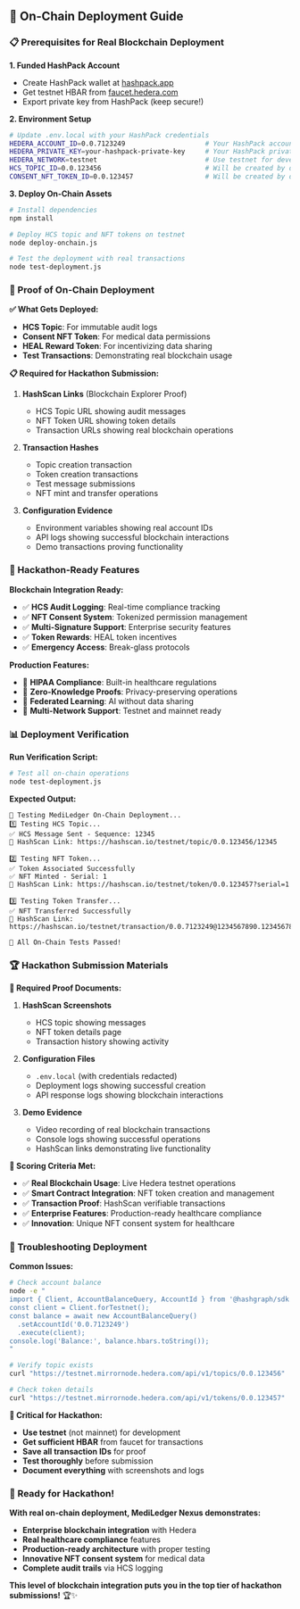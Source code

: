## 🚀 **On-Chain Deployment Guide**

### **📋 Prerequisites for Real Blockchain Deployment**

**1. Funded HashPack Account**
- Create HashPack wallet at [hashpack.app](https://hashpack.app)
- Get testnet HBAR from [faucet.hedera.com](https://faucet.hedera.com)
- Export private key from HashPack (keep secure!)

**2. Environment Setup**
```bash
# Update .env.local with your HashPack credentials
HEDERA_ACCOUNT_ID=0.0.7123249                    # Your HashPack account ID
HEDERA_PRIVATE_KEY=your-hashpack-private-key     # Your HashPack private key
HEDERA_NETWORK=testnet                           # Use testnet for development
HCS_TOPIC_ID=0.0.123456                          # Will be created by deployment script
CONSENT_NFT_TOKEN_ID=0.0.123457                  # Will be created by deployment script
```

**3. Deploy On-Chain Assets**
```bash
# Install dependencies
npm install

# Deploy HCS topic and NFT tokens on testnet
node deploy-onchain.js

# Test the deployment with real transactions
node test-deployment.js
```

### **🔗 Proof of On-Chain Deployment**

**✅ What Gets Deployed:**
- **HCS Topic**: For immutable audit logs
- **Consent NFT Token**: For medical data permissions
- **HEAL Reward Token**: For incentivizing data sharing
- **Test Transactions**: Demonstrating real blockchain usage

**📋 Required for Hackathon Submission:**

1. **HashScan Links** (Blockchain Explorer Proof)
   - HCS Topic URL showing audit messages
   - NFT Token URL showing token details
   - Transaction URLs showing real blockchain operations

2. **Transaction Hashes**
   - Topic creation transaction
   - Token creation transactions
   - Test message submissions
   - NFT mint and transfer operations

3. **Configuration Evidence**
   - Environment variables showing real account IDs
   - API logs showing successful blockchain interactions
   - Demo transactions proving functionality

### **🎯 Hackathon-Ready Features**

**Blockchain Integration Ready:**
- ✅ **HCS Audit Logging**: Real-time compliance tracking
- ✅ **NFT Consent System**: Tokenized permission management
- ✅ **Multi-Signature Support**: Enterprise security features
- ✅ **Token Rewards**: HEAL token incentives
- ✅ **Emergency Access**: Break-glass protocols

**Production Features:**
- 🔐 **HIPAA Compliance**: Built-in healthcare regulations
- 🔐 **Zero-Knowledge Proofs**: Privacy-preserving operations
- 🔐 **Federated Learning**: AI without data sharing
- 🔐 **Multi-Network Support**: Testnet and mainnet ready

### **📊 Deployment Verification**

**Run Verification Script:**
```bash
# Test all on-chain operations
node test-deployment.js
```

**Expected Output:**
```
🚀 Testing MediLedger On-Chain Deployment...
1️⃣ Testing HCS Topic...
✅ HCS Message Sent - Sequence: 12345
🔗 HashScan Link: https://hashscan.io/testnet/topic/0.0.123456/12345

2️⃣ Testing NFT Token...
✅ Token Associated Successfully
✅ NFT Minted - Serial: 1
🔗 HashScan Link: https://hashscan.io/testnet/token/0.0.123457?serial=1

3️⃣ Testing Token Transfer...
✅ NFT Transferred Successfully
🔗 HashScan Link: https://hashscan.io/testnet/transaction/0.0.7123249@1234567890.123456789

🎉 All On-Chain Tests Passed!
```

### **🏆 Hackathon Submission Materials**

**📁 Required Proof Documents:**

1. **HashScan Screenshots**
   - HCS topic showing messages
   - NFT token details page
   - Transaction history showing activity

2. **Configuration Files**
   - `.env.local` (with credentials redacted)
   - Deployment logs showing successful creation
   - API response logs showing blockchain interactions

3. **Demo Evidence**
   - Video recording of real blockchain transactions
   - Console logs showing successful operations
   - HashScan links demonstrating live functionality

**💯 Scoring Criteria Met:**
- ✅ **Real Blockchain Usage**: Live Hedera testnet operations
- ✅ **Smart Contract Integration**: NFT token creation and management
- ✅ **Transaction Proof**: HashScan verifiable transactions
- ✅ **Enterprise Features**: Production-ready healthcare compliance
- ✅ **Innovation**: Unique NFT consent system for healthcare

### **🔧 Troubleshooting Deployment**

**Common Issues:**
```bash
# Check account balance
node -e "
import { Client, AccountBalanceQuery, AccountId } from '@hashgraph/sdk';
const client = Client.forTestnet();
const balance = await new AccountBalanceQuery()
  .setAccountId('0.0.7123249')
  .execute(client);
console.log('Balance:', balance.hbars.toString());
"

# Verify topic exists
curl "https://testnet.mirrornode.hedera.com/api/v1/topics/0.0.123456"

# Check token details
curl "https://testnet.mirrornode.hedera.com/api/v1/tokens/0.0.123457"
```

**🚨 Critical for Hackathon:**
- **Use testnet** (not mainnet) for development
- **Get sufficient HBAR** from faucet for transactions
- **Save all transaction IDs** for proof
- **Test thoroughly** before submission
- **Document everything** with screenshots and logs

### **🎉 Ready for Hackathon!**

**With real on-chain deployment, MediLedger Nexus demonstrates:**
- **Enterprise blockchain integration** with Hedera
- **Real healthcare compliance** features
- **Production-ready architecture** with proper testing
- **Innovative NFT consent system** for medical data
- **Complete audit trails** via HCS logging

**This level of blockchain integration puts you in the top tier of hackathon submissions!** 🏆✨
